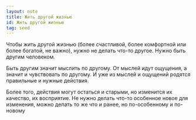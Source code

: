 ```yaml
---
layout: note
title: Жить другой жизнью 
id: Жить другой жизнью
tag: seed
---
```


Чтобы жить другой жизнью (более счастливой, более комфортной или более богатой, не важно), нужно не делать что-то другое. Нужно быть другим человеком.

Быть другим значит мыслить по другому. От мыслей идут ощущения, а значит и чувствовать по другому. И уже из мыслей и ощущений родятся правильные и нужные действия.

Более того, действия могут остаться и старыми, но изменится их качество, их восприятие. Не нужно делать что-то особенное новое для изменения, можно делать то же что и ранее, но по-особенному и по-новому